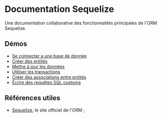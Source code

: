 # Documentation Sequelize

Une documentation collaborative des fonctionnalités principales de l'ORM Sequelize.

## Démos

- [Se connecter a une base de donnée](./connect-database/)
- [Créer des entités](./creer-une-entite/)
- [Mettre à jour les données](./mise-a-jour-donnees/)
- [Utiliser les transactions](./transactions/)
- [Créer des associations entre entités](./associations)
- [Écrire des requêtes SQL customs](./custom-sql)

## Références utiles

- [Sequelize](https://sequelize.org/), le site officiel de l'ORM ;

